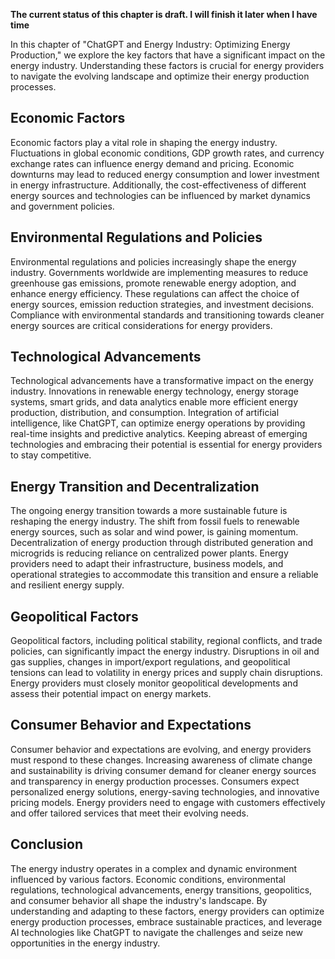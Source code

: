 **The current status of this chapter is draft. I will finish it later when I have time**

In this chapter of "ChatGPT and Energy Industry: Optimizing Energy Production," we explore the key factors that have a significant impact on the energy industry. Understanding these factors is crucial for energy providers to navigate the evolving landscape and optimize their energy production processes.

Economic Factors
----------------

Economic factors play a vital role in shaping the energy industry. Fluctuations in global economic conditions, GDP growth rates, and currency exchange rates can influence energy demand and pricing. Economic downturns may lead to reduced energy consumption and lower investment in energy infrastructure. Additionally, the cost-effectiveness of different energy sources and technologies can be influenced by market dynamics and government policies.

Environmental Regulations and Policies
--------------------------------------

Environmental regulations and policies increasingly shape the energy industry. Governments worldwide are implementing measures to reduce greenhouse gas emissions, promote renewable energy adoption, and enhance energy efficiency. These regulations can affect the choice of energy sources, emission reduction strategies, and investment decisions. Compliance with environmental standards and transitioning towards cleaner energy sources are critical considerations for energy providers.

Technological Advancements
--------------------------

Technological advancements have a transformative impact on the energy industry. Innovations in renewable energy technology, energy storage systems, smart grids, and data analytics enable more efficient energy production, distribution, and consumption. Integration of artificial intelligence, like ChatGPT, can optimize energy operations by providing real-time insights and predictive analytics. Keeping abreast of emerging technologies and embracing their potential is essential for energy providers to stay competitive.

Energy Transition and Decentralization
--------------------------------------

The ongoing energy transition towards a more sustainable future is reshaping the energy industry. The shift from fossil fuels to renewable energy sources, such as solar and wind power, is gaining momentum. Decentralization of energy production through distributed generation and microgrids is reducing reliance on centralized power plants. Energy providers need to adapt their infrastructure, business models, and operational strategies to accommodate this transition and ensure a reliable and resilient energy supply.

Geopolitical Factors
--------------------

Geopolitical factors, including political stability, regional conflicts, and trade policies, can significantly impact the energy industry. Disruptions in oil and gas supplies, changes in import/export regulations, and geopolitical tensions can lead to volatility in energy prices and supply chain disruptions. Energy providers must closely monitor geopolitical developments and assess their potential impact on energy markets.

Consumer Behavior and Expectations
----------------------------------

Consumer behavior and expectations are evolving, and energy providers must respond to these changes. Increasing awareness of climate change and sustainability is driving consumer demand for cleaner energy sources and transparency in energy production processes. Consumers expect personalized energy solutions, energy-saving technologies, and innovative pricing models. Energy providers need to engage with customers effectively and offer tailored services that meet their evolving needs.

Conclusion
----------

The energy industry operates in a complex and dynamic environment influenced by various factors. Economic conditions, environmental regulations, technological advancements, energy transitions, geopolitics, and consumer behavior all shape the industry's landscape. By understanding and adapting to these factors, energy providers can optimize energy production processes, embrace sustainable practices, and leverage AI technologies like ChatGPT to navigate the challenges and seize new opportunities in the energy industry.
